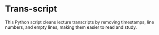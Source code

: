 # Trans-script
This Python script cleans lecture transcripts by removing timestamps, line numbers, and empty lines, making them easier to read and study.
